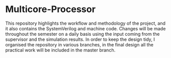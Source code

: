 # Multicore-Processor

This repository highlights the workflow and methodology of the project, and it also contains the SystemVerilog and machine code. 
Changes will be made throughout the semester on a daily basis using the input coming from the supervisor and the simulation results.
In order to keep the design tidy, I organised the repository in various branches, in the final design all the practical work will be included in the master branch.
